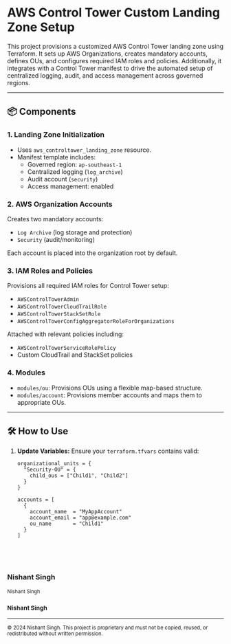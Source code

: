# AWS Control Tower Custom Landing Zone Setup

This project provisions a customized AWS Control Tower landing zone using Terraform. It sets up AWS Organizations, creates mandatory accounts, defines OUs, and configures required IAM roles and policies. Additionally, it integrates with a Control Tower manifest to drive the automated setup of centralized logging, audit, and access management across governed regions.

---

## 📦 Components

### 1. **Landing Zone Initialization**
- Uses `aws_controltower_landing_zone` resource.
- Manifest template includes:
  - Governed region: `ap-southeast-1`
  - Centralized logging (`log_archive`)
  - Audit account (`security`)
  - Access management: enabled

### 2. **AWS Organization Accounts**
Creates two mandatory accounts:
- `Log Archive` (log storage and protection)
- `Security` (audit/monitoring)

Each account is placed into the organization root by default.

### 3. **IAM Roles and Policies**
Provisions all required IAM roles for Control Tower setup:
- `AWSControlTowerAdmin`
- `AWSControlTowerCloudTrailRole`
- `AWSControlTowerStackSetRole`
- `AWSControlTowerConfigAggregatorRoleForOrganizations`

Attached with relevant policies including:
- `AWSControlTowerServiceRolePolicy`
- Custom CloudTrail and StackSet policies

### 4. **Modules**
- `modules/ou`: Provisions OUs using a flexible map-based structure.
- `modules/account`: Provisions member accounts and maps them to appropriate OUs.

---

## 🛠️ How to Use

1. **Update Variables:**
   Ensure your `terraform.tfvars` contains valid:
   ```hcl
   organizational_units = {
     "Security-OU" = {
       child_ous = ["Child1", "Child2"]
     }
   }

   accounts = [
     {
       account_name  = "MyAppAccount"
       account_email = "app@example.com"
       ou_name       = "Child1"
     }
   ]





### Nishant Singh
<small>Nishant Singh</small>
### <small>Nishant Singh</small>
---

<small>© 2024 Nishant Singh. This project is proprietary and must not be copied, reused, or redistributed without written permission.</small>

